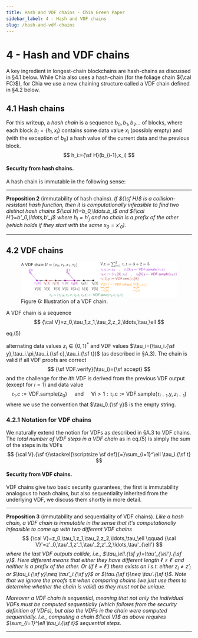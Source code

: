 ```yaml
---
title: Hash and VDF chains - Chia Green Paper
sidebar_label: 4 - Hash and VDF chains
slug: /hash-and-vdf-chains
---
```


# 4 - Hash and VDF chains

A key ingredient in longest-chain blockchains are hash-chains as discussed in §4.1 below. While $\textsf{Chia}$ also uses a hash-chain (for the foliage chain ${\cal FC}$), for $\textsf{Chia}$ we use a new chaining structure called a VDF chain defined in §4.2 below.

## 4.1  Hash chains

For this writeup, a *hash chain* is a sequence $b_0,b_1,b_2\ldots$ of blocks, where each block $b_i=\{h_i,x_i\}$ contains some data value $x_i$ (possibly empty) and (with the exception of $b_0$) a hash value of the current data and the previous block. $$ h_i:={\sf H}(b_{i-1},x_i) $$

#### Security from hash chains.

A hash chain is immutable in the following sense:

---

**Proposition 2** (immutability of hash chains). *If ${\sf H}$ is a collision-resistant hash function, then it is computationally infeasible to find two distinct hash chains ${\cal H}=b_0,\ldots.b_i$ and ${\cal H'}=b'_0,\ldots,b'_j$ where $h_i=h'_j$ and no chain is a prefix of the other (which holds if they start with the same $x_0=x'_0$).*

---

## 4.2  VDF chains

<figure>
    <img src="/img/green-paper/infusion.png" alt="Illustration of a VDF chain" />
    <figcaption>Figure 6: Illustration of a VDF chain.</figcaption>
</figure>

A VDF chain is a sequence $$
{\cal V}=z_0,\tau_1,z_1,\tau_2,z_2,\ldots,\tau_\ell $$
<div class="eqnumber">eq.(5)</div>

alternating data values $z_i\in\{0,1\}^*$ and VDF values $\tau_i=(\tau_i.{\sf y},\tau_i.\pi,\tau_i.{\sf c},\tau_i.{\sf t})$ (as described in §A.3). The chain is valid if all VDF proofs are correct $$
{\sf VDF.verify}(\tau_i)={\sf accept}
$$ and the challenge for the $i$th VDF is derived from the previous VDF output (except for $i=1$) and data value $$ \tau_1.c := \mathsf{VDF.sample}(z_0) \quad \text{ and } \quad \forall i > 1 : \tau_i.\mathsf{c} := \mathsf{VDF.sample}(\tau_{i-1}.\mathsf{y}, z_{i-1}) $$ where we use the convention that $\tau_0.{\sf y}$ is the empty string.

### 4.2.1   Notation for VDF chains

We naturally extend the notion for VDFs as described in §A.3 to VDF chains. The *total number of VDF steps in a VDF chain* as in eq.(5) is simply the sum of the steps in its VDFs $$
{\cal V}.{\sf t}\stackrel{\scriptsize \sf def}{=}\sum_{i=1}^\ell \tau_i.{\sf t}
$$

#### Security from VDF chains.

VDF chains give two basic security guarantees, the first is immutability analogous to hash chains, but also sequentiality inherited from the underlying VDF, we discuss them shortly in more detail.

---

**Proposition 3** (immutability and sequentiality of VDF chains). *Like a hash chain, a VDF chain is *immutable* in the sense that it's computationally infeasible to come up with two different VDF chains* $$
{\cal V}=z_0,\tau_1,z_1,\tau_2,z_2,\ldots,\tau_\ell \qquad
{\cal V}'=z'_0,\tau'_1,z'_1,\tau'_2,z'_2,\ldots,\tau'_{\ell'}
$$ *where the last VDF outputs collide, i.e., $\tau_\ell.{\sf y}=\tau'_{\ell'}.{\sf y}$. Here different means that either they have different length $\ell\neq \ell'$ and neither is a prefix of the other. Or (if $\ell=\ell'$) there exists an $i$ s.t. either $z_i\neq z'_i$ or $\tau_i.{\sf y}\neq \tau'_i.{\sf y}$ or $\tau.{\sf t}\neq \tau'.{\sf t}$. Note that we ignore the proofs $\tau.\pi$ when comparing chains (we just use them to determine whether the chain is valid) as they must not be unique.*

*Moreover a VDF chain is *sequential*, meaning that not only the individual VDFs must be computed sequentially (which follows from the security definition of VDFs), but also the VDFs in the chain were computed sequentially. I.e., computing a chain ${\cal V}$ as above requires $\sum_{i=1}^\ell \tau_i.{\sf t}$ sequential steps.*

---
